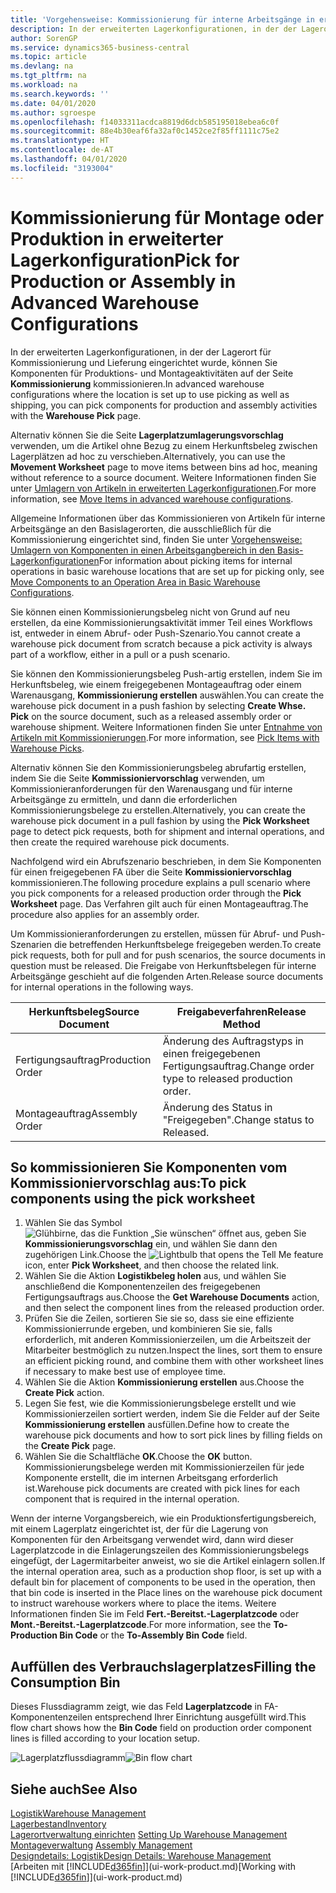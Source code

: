 ```yaml
---
title: 'Vorgehensweise: Kommissionierung für interne Arbeitsgänge in erweiterter Lagerkonfigurationen | Microsoft Docs'
description: In der erweiterten Lagerkonfigurationen, in der der Lagerort für Kommissionierung und Lieferung eingerichtet wurde, können Sie Komponenten für Produktions- und Montageaktivitäten auf der Seite **Kommissionierung** kommissionieren.
author: SorenGP
ms.service: dynamics365-business-central
ms.topic: article
ms.devlang: na
ms.tgt_pltfrm: na
ms.workload: na
ms.search.keywords: ''
ms.date: 04/01/2020
ms.author: sgroespe
ms.openlocfilehash: f14033311acdca8819d6dcb585195018ebea6c0f
ms.sourcegitcommit: 88e4b30eaf6fa32af0c1452ce2f85ff1111c75e2
ms.translationtype: HT
ms.contentlocale: de-AT
ms.lasthandoff: 04/01/2020
ms.locfileid: "3193004"
---
```

# <a name="pick-for-production-or-assembly-in-advanced-warehouse-configurations"></a><span data-ttu-id="d7bea-103">Kommissionierung für Montage oder Produktion in erweiterter Lagerkonfiguration</span><span class="sxs-lookup"><span data-stu-id="d7bea-103">Pick for Production or Assembly in Advanced Warehouse Configurations</span></span>
<span data-ttu-id="d7bea-104">In der erweiterten Lagerkonfigurationen, in der der Lagerort für Kommissionierung und Lieferung eingerichtet wurde, können Sie Komponenten für Produktions- und Montageaktivitäten auf der Seite **Kommissionierung** kommissionieren.</span><span class="sxs-lookup"><span data-stu-id="d7bea-104">In advanced warehouse configurations where the location is set up to use picking as well as shipping, you can pick components for production and assembly activities with the **Warehouse Pick** page.</span></span>  

<span data-ttu-id="d7bea-105">Alternativ können Sie die Seite **Lagerplatzumlagerungsvorschlag** verwenden, um die Artikel ohne Bezug zu einem Herkunftsbeleg zwischen Lagerplätzen ad hoc zu verschieben.</span><span class="sxs-lookup"><span data-stu-id="d7bea-105">Alternatively, you can use the **Movement Worksheet** page to move items between bins ad hoc, meaning without reference to a source document.</span></span> <span data-ttu-id="d7bea-106">Weitere Informationen finden Sie unter [Umlagern von Artikeln in erweiterten Lagerkonfigurationen](warehouse-how-to-move-items-in-advanced-warehousing.md).</span><span class="sxs-lookup"><span data-stu-id="d7bea-106">For more information, see [Move Items in advanced warehouse configurations](warehouse-how-to-move-items-in-advanced-warehousing.md).</span></span>  

<span data-ttu-id="d7bea-107">Allgemeine Informationen über das Kommissionieren von Artikeln für interne Arbeitsgänge an den Basislagerorten, die ausschließlich für die Kommissionierung eingerichtet sind, finden Sie unter [Vorgehensweise: Umlagern von Komponenten in einen Arbeitsgangbereich in den Basis-Lagerkonfigurationen](warehouse-how-to-move-components-to-an-operation-area-in-basic-warehousing.md)</span><span class="sxs-lookup"><span data-stu-id="d7bea-107">For information about picking items for internal operations in basic warehouse locations that are set up for picking only, see [Move Components to an Operation Area in Basic Warehouse Configurations](warehouse-how-to-move-components-to-an-operation-area-in-basic-warehousing.md).</span></span>  

<span data-ttu-id="d7bea-108">Sie können einen Kommissionierungsbeleg nicht von Grund auf neu erstellen, da eine Kommissionierungsaktivität immer Teil eines Workflows ist, entweder in einem Abruf- oder Push-Szenario.</span><span class="sxs-lookup"><span data-stu-id="d7bea-108">You cannot create a warehouse pick document from scratch because a pick activity is always part of a workflow, either in a pull or a push scenario.</span></span>  

<span data-ttu-id="d7bea-109">Sie können den Kommissionierungsbeleg Push-artig erstellen, indem Sie im Herkunftsbeleg, wie einem freigegebenen Montageauftrag oder einem Warenausgang, **Kommissionierung erstellen** auswählen.</span><span class="sxs-lookup"><span data-stu-id="d7bea-109">You can create the warehouse pick document in a push fashion by selecting **Create Whse. Pick** on the source document, such as a released assembly order or warehouse shipment.</span></span> <span data-ttu-id="d7bea-110">Weitere Informationen finden Sie unter [Entnahme von Artikeln mit Kommissionierungen](warehouse-how-to-pick-items-for-warehouse-shipment.md).</span><span class="sxs-lookup"><span data-stu-id="d7bea-110">For more information, see [Pick Items with Warehouse Picks](warehouse-how-to-pick-items-for-warehouse-shipment.md).</span></span>  

<span data-ttu-id="d7bea-111">Alternativ können Sie den Kommissionierungsbeleg abrufartig erstellen, indem Sie die Seite **Kommissioniervorschlag** verwenden, um Kommissionieranforderungen für den Warenausgang und für interne Arbeitsgänge zu ermitteln, und dann die erforderlichen Kommissionierungsbelege zu erstellen.</span><span class="sxs-lookup"><span data-stu-id="d7bea-111">Alternatively, you can create the warehouse pick document in a pull fashion by using the **Pick Worksheet** page to detect pick requests, both for shipment and internal operations, and then create the required warehouse pick documents.</span></span>  

<span data-ttu-id="d7bea-112">Nachfolgend wird ein Abrufszenario beschrieben, in dem Sie Komponenten für einen freigegebenen FA über die Seite **Kommissioniervorschlag** kommissionieren.</span><span class="sxs-lookup"><span data-stu-id="d7bea-112">The following procedure explains a pull scenario where you pick components for a released production order through the **Pick Worksheet** page.</span></span> <span data-ttu-id="d7bea-113">Das Verfahren gilt auch für einen Montageauftrag.</span><span class="sxs-lookup"><span data-stu-id="d7bea-113">The procedure also applies for an assembly order.</span></span>  

<span data-ttu-id="d7bea-114">Um Kommissionieranforderungen zu erstellen, müssen für Abruf- und Push-Szenarien die betreffenden Herkunftsbelege freigegeben werden.</span><span class="sxs-lookup"><span data-stu-id="d7bea-114">To create pick requests, both for pull and for push scenarios, the source documents in question must be released.</span></span> <span data-ttu-id="d7bea-115">Die Freigabe von Herkunftsbelegen für interne Arbeitsgänge geschieht auf die folgenden Arten.</span><span class="sxs-lookup"><span data-stu-id="d7bea-115">Release source documents for internal operations in the following ways.</span></span>  

|<span data-ttu-id="d7bea-116">Herkunftsbeleg</span><span class="sxs-lookup"><span data-stu-id="d7bea-116">Source Document</span></span>|<span data-ttu-id="d7bea-117">Freigabeverfahren</span><span class="sxs-lookup"><span data-stu-id="d7bea-117">Release Method</span></span>|  
|---------------------|--------------------|  
|<span data-ttu-id="d7bea-118">Fertigungsauftrag</span><span class="sxs-lookup"><span data-stu-id="d7bea-118">Production Order</span></span>|<span data-ttu-id="d7bea-119">Änderung des Auftragstyps in einen freigegebenen Fertigungsauftrag.</span><span class="sxs-lookup"><span data-stu-id="d7bea-119">Change order type to released production order.</span></span>|  
|<span data-ttu-id="d7bea-120">Montageauftrag</span><span class="sxs-lookup"><span data-stu-id="d7bea-120">Assembly Order</span></span>|<span data-ttu-id="d7bea-121">Änderung des Status in "Freigegeben".</span><span class="sxs-lookup"><span data-stu-id="d7bea-121">Change status to Released.</span></span>|  

## <a name="to-pick-components-using-the-pick-worksheet"></a><span data-ttu-id="d7bea-122">So kommissionieren Sie Komponenten vom Kommissioniervorschlag aus:</span><span class="sxs-lookup"><span data-stu-id="d7bea-122">To pick components using the pick worksheet</span></span>  
1.  <span data-ttu-id="d7bea-123">Wählen Sie das Symbol ![Glühbirne, das die Funktion „Sie wünschen“ öffnet](media/ui-search/search_small.png "Tell Me-Funktion") aus, geben Sie **Kommissionierungsvorschlag** ein, und wählen Sie dann den zugehörigen Link.</span><span class="sxs-lookup"><span data-stu-id="d7bea-123">Choose the ![Lightbulb that opens the Tell Me feature](media/ui-search/search_small.png "Tell me what you want to do") icon, enter **Pick Worksheet**, and then choose the related link.</span></span>  
2.  <span data-ttu-id="d7bea-124">Wählen Sie die Aktion **Logistikbeleg holen** aus, und wählen Sie anschließend die Komponentenzeilen des freigegebenen Fertigungsauftrags aus.</span><span class="sxs-lookup"><span data-stu-id="d7bea-124">Choose the **Get Warehouse Documents** action, and then select the component lines from the released production order.</span></span>  
3.  <span data-ttu-id="d7bea-125">Prüfen Sie die Zeilen, sortieren Sie sie so, dass sie eine effiziente Kommissionierrunde ergeben, und kombinieren Sie sie, falls erforderlich, mit anderen Kommissionierzeilen, um die Arbeitszeit der Mitarbeiter bestmöglich zu nutzen.</span><span class="sxs-lookup"><span data-stu-id="d7bea-125">Inspect the lines, sort them to ensure an efficient picking round, and combine them with other worksheet lines if necessary to make best use of employee time.</span></span>  
4.  <span data-ttu-id="d7bea-126">Wählen Sie die Aktion **Kommissionierung erstellen** aus.</span><span class="sxs-lookup"><span data-stu-id="d7bea-126">Choose the **Create Pick** action.</span></span>  
5.  <span data-ttu-id="d7bea-127">Legen Sie fest, wie die Kommissionierungsbelege erstellt und wie Kommissionierzeilen sortiert werden, indem Sie die Felder auf der Seite **Kommissionierung erstellen** ausfüllen.</span><span class="sxs-lookup"><span data-stu-id="d7bea-127">Define how to create the warehouse pick documents and how to sort pick lines by filling fields on the **Create Pick** page.</span></span>  
6.  <span data-ttu-id="d7bea-128">Wählen Sie die Schaltfläche **OK**.</span><span class="sxs-lookup"><span data-stu-id="d7bea-128">Choose the **OK** button.</span></span> <span data-ttu-id="d7bea-129">Kommissionierungsbelege werden mit Kommissionierzeilen für jede Komponente erstellt, die im internen Arbeitsgang erforderlich ist.</span><span class="sxs-lookup"><span data-stu-id="d7bea-129">Warehouse pick documents are created with pick lines for each component that is required in the internal operation.</span></span>  

<span data-ttu-id="d7bea-130">Wenn der interne Vorgangsbereich, wie ein Produktionsfertigungsbereich, mit einem Lagerplatz eingerichtet ist, der für die Lagerung von Komponenten für den Arbeitsgang verwendet wird, dann wird dieser Lagerplatzcode in die Einlagerungszeilen des Kommissionierungsbelegs eingefügt, der Lagermitarbeiter anweist, wo sie die Artikel einlagern sollen.</span><span class="sxs-lookup"><span data-stu-id="d7bea-130">If the internal operation area, such as a production shop floor, is set up with a default bin for placement of components to be used in the operation, then that bin code is inserted in the Place lines on the warehouse pick document to instruct warehouse workers where to place the items.</span></span> <span data-ttu-id="d7bea-131">Weitere Informationen finden Sie im Feld **Fert.-Bereitst.-Lagerplatzcode** oder **Mont.-Bereitst.-Lagerplatzcode**.</span><span class="sxs-lookup"><span data-stu-id="d7bea-131">For more information, see the **To-Production Bin Code** or the **To-Assembly Bin Code** field.</span></span>

## <a name="filling-the-consumption-bin"></a><span data-ttu-id="d7bea-132">Auffüllen des Verbrauchslagerplatzes</span><span class="sxs-lookup"><span data-stu-id="d7bea-132">Filling the Consumption Bin</span></span>
<span data-ttu-id="d7bea-133">Dieses Flussdiagramm zeigt, wie das Feld **Lagerplatzcode** in FA-Komponentenzeilen entsprechend Ihrer Einrichtung ausgefüllt wird.</span><span class="sxs-lookup"><span data-stu-id="d7bea-133">This flow chart shows how the **Bin Code** field on production order component lines is filled according to your location setup.</span></span>

<span data-ttu-id="d7bea-134">![Lagerplatzflussdiagramm](media/binflow.png "BinFlow")</span><span class="sxs-lookup"><span data-stu-id="d7bea-134">![Bin flow chart](media/binflow.png "BinFlow")</span></span>  

## <a name="see-also"></a><span data-ttu-id="d7bea-135">Siehe auch</span><span class="sxs-lookup"><span data-stu-id="d7bea-135">See Also</span></span>
[<span data-ttu-id="d7bea-136">Logistik</span><span class="sxs-lookup"><span data-stu-id="d7bea-136">Warehouse Management</span></span>](warehouse-manage-warehouse.md)  
[<span data-ttu-id="d7bea-137">Lagerbestand</span><span class="sxs-lookup"><span data-stu-id="d7bea-137">Inventory</span></span>](inventory-manage-inventory.md)  
<span data-ttu-id="d7bea-138">[Lagerortverwaltung einrichten](warehouse-setup-warehouse.md)   </span><span class="sxs-lookup"><span data-stu-id="d7bea-138">[Setting Up Warehouse Management](warehouse-setup-warehouse.md)   </span></span>  
<span data-ttu-id="d7bea-139">[Montageverwaltung](assembly-assemble-items.md)  </span><span class="sxs-lookup"><span data-stu-id="d7bea-139">[Assembly Management](assembly-assemble-items.md)  </span></span>  
[<span data-ttu-id="d7bea-140">Designdetails: Logistik</span><span class="sxs-lookup"><span data-stu-id="d7bea-140">Design Details: Warehouse Management</span></span>](design-details-warehouse-management.md)  
<span data-ttu-id="d7bea-141">[Arbeiten mit [!INCLUDE[d365fin](includes/d365fin_md.md)]](ui-work-product.md)</span><span class="sxs-lookup"><span data-stu-id="d7bea-141">[Working with [!INCLUDE[d365fin](includes/d365fin_md.md)]](ui-work-product.md)</span></span>
